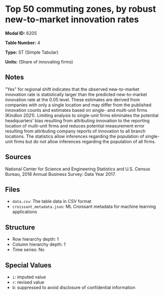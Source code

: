 # Top 50 commuting zones, by robust new-to-market innovation rates

**Modal ID:** 6205

**Table Number:** 4

**Type:** ST (Simple Tabular)

**Units:** (Share of innovating firms)

## Notes

"Yes" for regional shift indicates that the observed new-to-market innovation rate is statistically larger than the predicted new-to-market innovation rate at the 0.05 level. These estimates are derived from companies with only a single location and may differ from the published innovation counts and estimates based on single- and multi-unit firms (Kindlon 2021). Limiting analysis to single-unit firms eliminates the potential headquarters’ bias resulting from attributing innovation to the reporting location of multi-unit firms and reduces potential measurement error resulting from attributing company reports of innovation to all branch locations. The statistics allow inferences regarding the population of single-unit firms but do not allow inferences regarding the population of all firms.

## Sources

National Center for Science and Engineering Statistics and U.S. Census Bureau, 2018 Annual Business Survey: Data Year 2017.

## Files

- `data.csv`: The table data in CSV format
- `croissant_metadata.json`: ML Croissant metadata for machine learning applications

## Structure

- Row hierarchy depth: 1
- Column hierarchy depth: 1
- Time series: No

## Special Values

- `i`: imputed value
- `r`: revised value
- `D`: suppressed to avoid disclosure of confidential information

